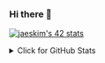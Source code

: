 ### Hi there 👋

[![jaeskim's 42 stats](https://badge42.herokuapp.com/api/stats/kaye)](https://github.com/JaeSeoKim/badge42)
    
<details>
<summary>Click for GitHub Stats</summary>
<img alt = "GitHub Stats" src="https://github-readme-stats.vercel.app/api?username=kev-ye&show_icons=true&hide=issues&icon_color=000000&hide_border=true&title_color=5391FE&text_color=555">

<br>

<img alt = "Top Language" src="https://github-readme-stats.vercel.app/api/top-langs/?username=kev-ye&hide=html,&hide_border=true&title_color=5391FE&text_color=555"
</details>
